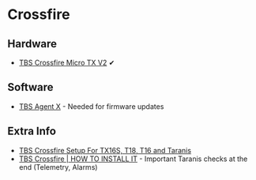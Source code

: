 # Crossfire

## Hardware

* [TBS Crossfire Micro TX V2](https://www.team-blacksheep.com/products/prod:crossfire_micro_tx) ✔

## Software

* [TBS Agent X](https://www.team-blacksheep.com/products/prod:agentx) - Needed for firmware updates

## Extra Info

* [TBS Crossfire Setup For TX16S, T18, T16 and Taranis](https://oscarliang.com/crossfire-betaflight/)
* [TBS Crossfire | HOW TO INSTALL IT](https://www.youtube.com/watch?v=DP5CnbGYvyg) - Important Taranis checks at the end (Telemetry, Alarms)

